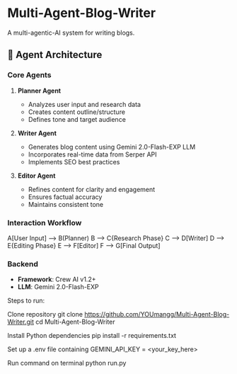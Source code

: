 # Multi-Agent-Blog-Writer
A multi-agentic-AI system for writing blogs.

## 🧠 Agent Architecture

### Core Agents
1. **Planner Agent**  
   - Analyzes user input and research data
   - Creates content outline/structure
   - Defines tone and target audience

2. **Writer Agent**  
   - Generates blog content using Gemini 2.0-Flash-EXP LLM
   - Incorporates real-time data from Serper API
   - Implements SEO best practices

3. **Editor Agent**  
   - Refines content for clarity and engagement
   - Ensures factual accuracy
   - Maintains consistent tone

### Interaction Workflow
A[User Input] --> B(Planner)
B --> C{Research Phase}
C --> D[Writer]
D --> E{Editing Phase}
E --> F[Editor]
F --> G[Final Output]

### Backend
- **Framework**: Crew AI v1.2+
- **LLM**: Gemini 2.0-Flash-EXP

Steps to run: 

Clone repository
git clone https://github.com/YOUmangg/Multi-Agent-Blog-Writer.git
cd Multi-Agent-Blog-Writer

Install Python dependencies
pip install -r requirements.txt

Set up a .env file containing GEMINI_API_KEY = <your_key_here>

Run command on terminal python run.py
